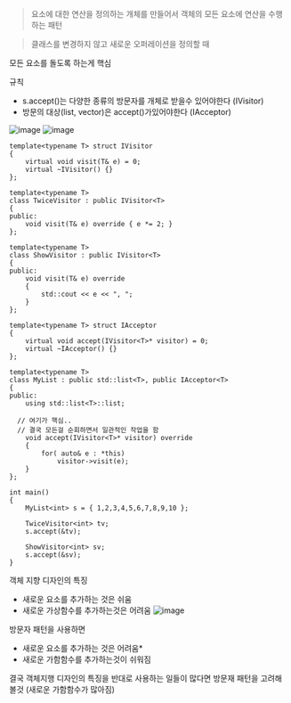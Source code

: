 >요소에 대한 연산을 정의하는 개체를 만들어서 객체의 모든 요소에 연산을 수행하는 패턴

>클래스를 변경하지 않고 새로운 오퍼레이션을 정의할 때

모든 요소를 돌도록 하는게 핵심

규칙
* s.accept()는 다양한 종류의 방문자를 개체로 받을수 있어야한다 (IVisitor)
* 방문의 대상(list, vector)은 accept()가있어야한다 (IAcceptor)

![image](https://github.com/m-mang2/learn/assets/135841268/44800ce2-f7ae-4671-b377-8a107a1066f5)
![image](https://github.com/m-mang2/learn/assets/135841268/25807723-7526-4ab3-8edb-139bf404a94f)

```
template<typename T> struct IVisitor
{
	virtual void visit(T& e) = 0;
	virtual ~IVisitor() {}
};

template<typename T> 
class TwiceVisitor : public IVisitor<T>
{
public:
	void visit(T& e) override { e *= 2; }
};

template<typename T> 
class ShowVisitor : public IVisitor<T>
{
public:
	void visit(T& e) override
	{
		std::cout << e << ", ";
	}
};

template<typename T> struct IAcceptor
{
	virtual void accept(IVisitor<T>* visitor) = 0;
	virtual ~IAcceptor() {}
};

template<typename T> 
class MyList : public std::list<T>, public IAcceptor<T>
{
public:
	using std::list<T>::list;

  // 여기가 핵심..
  // 결국 모든걸 순회하면서 일관적인 작업을 함
	void accept(IVisitor<T>* visitor) override
	{
		for( auto& e : *this)
			visitor->visit(e);
	}
};

int main()
{
	MyList<int> s = { 1,2,3,4,5,6,7,8,9,10 };

	TwiceVisitor<int> tv; 
	s.accept(&tv);

	ShowVisitor<int> sv; 
	s.accept(&sv);	
}
```

객체 지향 디자인의 특징
* 새로운 요소를 추가하는 것은 쉬움
* 새로운 가상함수를 추가하는것은 어려움
![image](https://github.com/m-mang2/learn/assets/135841268/9d4363f4-c317-4460-9192-b7823816f068)

방문자 패턴을 사용하면
* 새로운 요소를 추가하는 것은 어려움* 
* 새로운 가함함수를  추가하는것이 쉬워짐

결국 객체지행 디자인의 특징을 반대로 사용하는 일들이 많다면 방문재 패턴을 고려해 볼것
(새로운 가함함수가 많아짐)
